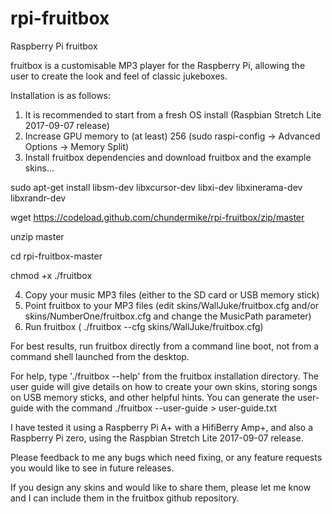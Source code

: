 # rpi-fruitbox
Raspberry Pi fruitbox

fruitbox is a customisable MP3 player for the Raspberry Pi, allowing the user to create the look and feel of classic jukeboxes.

Installation is as follows:

1. It is recommended to start from a fresh OS install (Raspbian Stretch Lite 2017-09-07 release)
2. Increase GPU memory to (at least) 256 (sudo raspi-config -> Advanced Options -> Memory Split)
3. Install fruitbox dependencies and download fruitbox and the example skins...
  
  sudo apt-get install libsm-dev libxcursor-dev libxi-dev libxinerama-dev libxrandr-dev
  
  wget https://codeload.github.com/chundermike/rpi-fruitbox/zip/master
  
  unzip master
  
  cd rpi-fruitbox-master
  
  chmod +x ./fruitbox

4. Copy your music MP3 files (either to the SD card or USB memory stick)
5. Point fruitbox to your MP3 files (edit skins/WallJuke/fruitbox.cfg and/or skins/NumberOne/fruitbox.cfg and change the MusicPath parameter)
6. Run fruitbox ( ./fruitbox --cfg skins/WallJuke/fruitbox.cfg)

For best results, run fruitbox directly from a command line boot, not from a command shell launched from the desktop.

For help, type './fruitbox --help' from the fruitbox installation directory.  The user guide will give details on how to create your own skins, storing songs on USB memory sticks, and other helpful hints.  You can generate the user-guide with the command ./fruitbox --user-guide > user-guide.txt

I have tested it using a Raspberry Pi A+ with a HifiBerry Amp+, and also a Raspberry Pi zero, using the Raspbian Stretch Lite 2017-09-07 release.

Please feedback to me any bugs which need fixing, or any feature requests you would like to see in future releases.

If you design any skins and would like to share them, please let me know and I can include them in the fruitbox github
repository.
